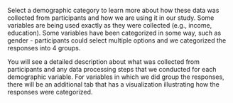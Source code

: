 
Select a demographic category to learn more about how these data was collected 
from participants and how we are using it in our study. Some variables are being
used exactly as they were collected (e.g., income, education). Some variables 
have been categorized in some way, such as gender - participants could select
multiple options and we categorized the responses into 4 groups. 

You will see a detailed description about what was collected from participants
and any data processing steps that we conducted for each demographic variable.
For variables in which we did group the responses, there will be an additional 
tab that has a visualization illustrating how the responses were categorized.


